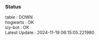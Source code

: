 ### Status


table : DOWN  
hogwarts : OK  
icy-bot : OK  
Latest Update : 2024-11-19 06:15:05.221980
